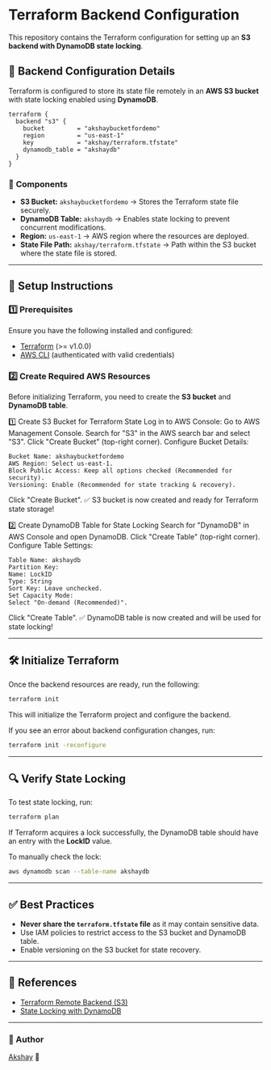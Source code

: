 # Terraform Backend Configuration

This repository contains the Terraform configuration for setting up an **S3 backend with DynamoDB state locking**.

## 📌 Backend Configuration Details

Terraform is configured to store its state file remotely in an **AWS S3 bucket** with state locking enabled using **DynamoDB**.

```hcl
terraform {
  backend "s3" {
    bucket         = "akshaybucketfordemo"
    region         = "us-east-1"
    key            = "akshay/terraform.tfstate"
    dynamodb_table = "akshaydb"
  }
}
```

### 🎯 **Components**
- **S3 Bucket:** `akshaybucketfordemo` → Stores the Terraform state file securely.
- **DynamoDB Table:** `akshaydb` → Enables state locking to prevent concurrent modifications.
- **Region:** `us-east-1` → AWS region where the resources are deployed.
- **State File Path:** `akshay/terraform.tfstate` → Path within the S3 bucket where the state file is stored.

---
## 🚀 Setup Instructions

### **1️⃣ Prerequisites**
Ensure you have the following installed and configured:
- [Terraform](https://developer.hashicorp.com/terraform/downloads) (>= v1.0.0)
- [AWS CLI](https://aws.amazon.com/cli/) (authenticated with valid credentials)

### **2️⃣ Create Required AWS Resources**
Before initializing Terraform, you need to create the **S3 bucket** and **DynamoDB table**.

1️⃣ Create S3 Bucket for Terraform State
Log in to AWS Console: Go to AWS Management Console.
Search for "S3" in the AWS search bar and select "S3".
Click "Create Bucket" (top-right corner).
Configure Bucket Details:
```
Bucket Name: akshaybucketfordemo
AWS Region: Select us-east-1.
Block Public Access: Keep all options checked (Recommended for security).
Versioning: Enable (Recommended for state tracking & recovery).
```
Click "Create Bucket".
✅ S3 bucket is now created and ready for Terraform state storage!

2️⃣ Create DynamoDB Table for State Locking
Search for "DynamoDB" in AWS Console and open DynamoDB.
Click "Create Table" (top-right corner).
Configure Table Settings:
```
Table Name: akshaydb
Partition Key:
Name: LockID
Type: String
Sort Key: Leave unchecked.
Set Capacity Mode:
Select "On-demand (Recommended)".
```
Click "Create Table".
✅ DynamoDB table is now created and will be used for state locking!

---
## 🛠 Initialize Terraform
Once the backend resources are ready, run the following:
```sh
terraform init
```
This will initialize the Terraform project and configure the backend.

If you see an error about backend configuration changes, run:
```sh
terraform init -reconfigure
```

---
## 🔍 Verify State Locking
To test state locking, run:
```sh
terraform plan
```
If Terraform acquires a lock successfully, the DynamoDB table should have an entry with the **LockID** value.

To manually check the lock:
```sh
aws dynamodb scan --table-name akshaydb
```

---
## ✅ Best Practices
- **Never share the `terraform.tfstate` file** as it may contain sensitive data.
- Use IAM policies to restrict access to the S3 bucket and DynamoDB table.
- Enable versioning on the S3 bucket for state recovery.

---
## 📜 References
- [Terraform Remote Backend (S3)](https://developer.hashicorp.com/terraform/language/settings/backends/s3)
- [State Locking with DynamoDB](https://developer.hashicorp.com/terraform/language/settings/backends/s3#dynamodb-table-used-for-state-locking)

---
### 🎯 Author
[Akshay](https://github.com/akshay) 🚀

